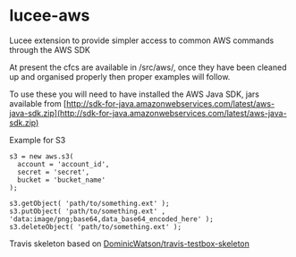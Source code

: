# lucee-aws
Lucee extension to provide simpler access to common AWS commands through the AWS SDK

At present the cfcs are available in /src/aws/, once they have been cleaned up and organised properly then proper examples will follow.

To use these you will need to have installed the AWS Java SDK, jars available from [http://sdk-for-java.amazonwebservices.com/latest/aws-java-sdk.zip](http://sdk-for-java.amazonwebservices.com/latest/aws-java-sdk.zip)

Example for S3

```
s3 = new aws.s3( 
  account = 'account_id',
  secret = 'secret',
  bucket = 'bucket_name'
);

s3.getObject( 'path/to/something.ext' );
s3.putObject( 'path/to/something.ext' , 'data:image/png;base64,data_base64_encoded_here' );
s3.deleteObject( 'path/to/something.ext' );
```

Travis skeleton based on [DominicWatson/travis-testbox-skeleton](https://github.com/DominicWatson/travis-testbox-skeleton)
